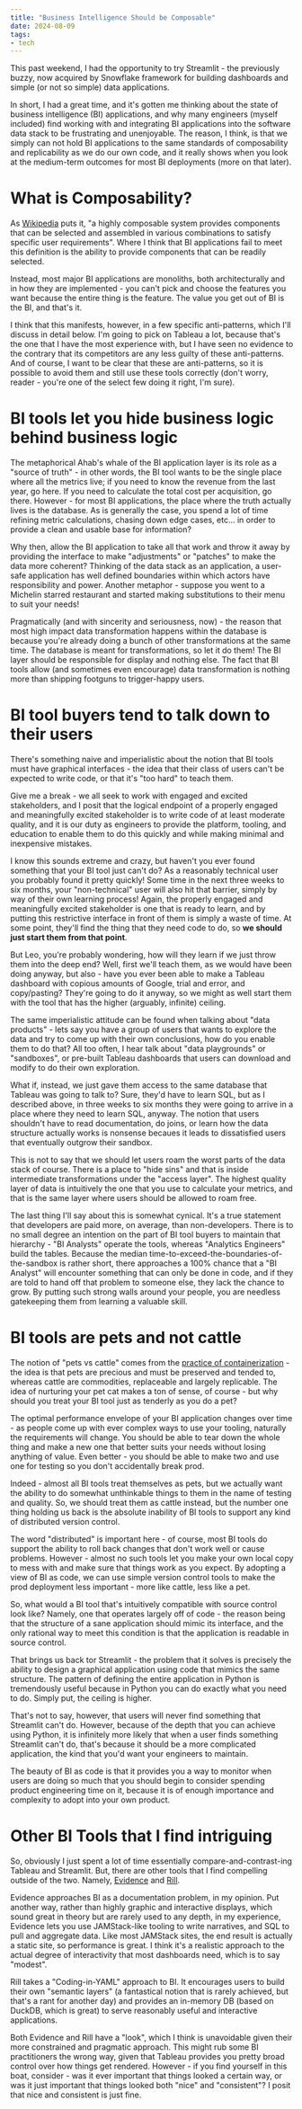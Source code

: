 ```yaml
---
title: "Business Intelligence Should be Composable"
date: 2024-08-09
tags:
- tech
---
```

This past weekend, I had the opportunity to try Streamlit - the previously buzzy, now acquired by Snowflake framework for building dashboards and simple (or not so simple) data applications.

In short, I had a great time, and it's gotten me thinking about the state of business intelligence (BI) applications, and why many engineers (myself included) find working with and integrating BI applications into the software data stack to be frustrating and unenjoyable. The reason, I think, is that we simply can not hold BI applications to the same standards of composability and replicability as we do our own code, and it really shows when you look at the medium-term outcomes for most BI deployments (more on that later).

# What is Composability?
As [Wikipedia](https://en.wikipedia.org/wiki/Composability) puts it, "a highly composable system provides components that can be selected and assembled in various combinations to satisfy specific user requirements". Where I think that BI applications fail to meet this definition is the ability to provide components that can be readily selected.

Instead, most major BI applications are monoliths, both architecturally and in how they are implemented - you can't pick and choose the features you want because the entire thing is the feature. The value you get out of BI is the BI, and that's it.

I think that this manifests, however, in a few specific anti-patterns, which I'll discuss in detail below. I'm going to pick on Tableau a lot, because that's the one that I have the most experience with, but I have seen no evidence to the contrary that its competitors are any less guilty of these anti-patterns. And of course, I want to be clear that these are anti-patterns, so it is possible to avoid them and still use these tools correctly (don't worry, reader - you're one of the select few doing it right, I'm sure).

# BI tools let you hide business logic behind business logic
The metaphorical Ahab's whale of the BI application layer is its role as a "source of truth" - in other words, the BI tool wants to be the single place where all the metrics live; if you need to know the revenue from the last year, go here. If you need to calculate the total cost per acquisition, go there. However - for most BI applications, the place where the truth actually lives is the database. As is generally the case, you spend a lot of time refining metric calculations, chasing down edge cases, etc... in order to provide a clean and usable base for information?

Why then, allow the BI application to take all that work and throw it away by providing the interface to make "adjustments" or "patches" to make the data more coherent? Thinking of the data stack as an application, a user-safe application has well defined boundaries within which actors have responsibility and power. Another metaphor - suppose you went to a Michelin starred restaurant and started making substitutions to their menu to suit your needs!

Pragmatically (and with sincerity and seriousness, now) - the reason that most high impact data transformation happens within the database is because you're already doing a bunch of other transformations at the same time. The database is meant for transformations, so let it do them! The BI layer should be responsible for display and nothing else. The fact that BI tools allow (and sometimes even encourage) data transformation is nothing more than shipping footguns to trigger-happy users.

# BI tool buyers tend to talk down to their users
There's something naive and imperialistic about the notion that BI tools must have graphical interfaces - the idea that their class of users can't be expected to write code, or that it's "too hard" to teach them. 

Give me a break - we all seek to work with engaged and excited stakeholders, and I posit that the logical endpoint of a properly engaged and meaningfully excited stakeholder is to write code of at least moderate quality, and it is our duty as engineers to provide the platform, tooling, and education to enable them to do this quickly and while making minimal and inexpensive mistakes.

I know this sounds extreme and crazy, but haven't you ever found something that your BI tool just can't do? As a reasonably technical user you probably found it pretty quickly! Some time in the next three weeks to six months, your "non-technical" user will also hit that barrier, simply by way of their own learning process! Again, the properly engaged and meaningfully excited stakeholder is one that is ready to learn, and by putting this restrictive interface in front of them is simply a waste of time. At some point, they'll find the thing that they need code to do, so **we should just start them from that point**.

But Leo, you're probably wondering, how will they learn if we just throw them into the deep end? Well, first we'll teach them, as we would have been doing anyway, but also - have you ever been able to make a Tableau dashboard with copious amounts of Google, trial and error, and copy/pasting? They're going to do it anyway, so we might as well start them with the tool that has the higher (arguably, infinite) ceiling.

The same imperialistic attitude can be found when talking about "data products" - lets say you have a group of users that wants to explore the data and try to come up with their own conclusions, how do you enable them to do that? All too often, I hear talk about "data playgrounds" or "sandboxes", or pre-built Tableau dashboards that users can download and modify to do their own exploration.

What if, instead, we just gave them access to the same database that Tableau was going to talk to? Sure, they'd have to learn SQL, but as I described above, in three weeks to six months they were going to arrive in a place where they need to learn SQL, anyway. The notion that users shouldn't have to read documentation, do joins, or learn how the data structure actually works is nonsense becaues it leads to dissatisfied users that eventually outgrow their sandbox.

This is not to say that we should let users roam the worst parts of the data stack of course. There is a place to "hide sins" and that is inside intermediate transformations under the "access layer". The highest quality layer of data is intuitively the one that you use to calculate your metrics, and that is the same layer where users should be allowed to roam free.

The last thing I'll say about this is somewhat cynical. It's a true statement that developers are paid more, on average, than non-developers. There is to no small degree an intention on the part of BI tool buyers to maintain that hierarchy - "BI Analysts" operate the tools, whereas "Analytics Engineers" build the tables. Because the median time-to-exceed-the-boundaries-of-the-sandbox is rather short, there approaches a 100% chance that a "BI Analyst" will encounter something that can only be done in code, and if they are told to hand off that problem to someone else, they lack the chance to grow. By putting such strong walls around your people, you are needless gatekeeping them from learning a valuable skill.

# BI tools are pets and not cattle
The notion of "pets vs cattle" comes from the [practice of containerization](https://www.hava.io/blog/cattle-vs-pets-devops-explained) - the idea is that pets are precious and must be preserved and tended to, whereas cattle are commodities, replaceable and largely replicable. The idea of nurturing your pet cat makes a ton of sense, of course - but why should you treat your BI tool just as tenderly as you do a pet? 

The optimal performance envelope of your BI application changes over time - as people come up with ever complex ways to use your tooling, naturally the requirements will change. You should be able to tear down the whole thing and make a new one that better suits your needs without losing anything of value. Even better - you should be able to make two and use one for testing so you don't accidentally break prod.

Indeed - almost all BI tools treat themselves as pets, but we actually want the ability to do somewhat unthinkable things to them in the name of testing and quality. So, we should treat them as cattle instead, but the number one thing holding us back is the absolute inability of BI tools to support any kind of distributed version control.

The word "distributed" is important here - of course, most BI tools do support the ability to roll back changes that don't work well or cause problems. However - almost no such tools let you make your own local copy to mess with and make sure that things work as you expect. By adopting a view of BI as code, we can use simple version control tools to make the prod deployment less important - more like cattle, less like a pet.

So, what would a BI tool that's intuitively compatible with source control look like? Namely, one that operates largely off of code - the reason being that the structure of a sane application should mimic its interface, and the only rational way to meet this condition is that the application is readable in source control.

That brings us back tor Streamlit - the problem that it solves is precisely the ability to design a graphical application using code that mimics the same structure. The pattern of defining the entire application in Python is tremendously useful because in Python you can do exactly what you need to do. Simply put, the ceiling is higher.

That's not to say, however, that users will never find something that Streamlit can't do. However, because of the depth that you can achieve using Python, it is infinitely more likely that when a user finds something Streamlit can't do, that's because it should be a more complicated application, the kind that you'd want your engineers to maintain. 

The beauty of BI as code is that it provides you a way to monitor when users are doing so much that you should begin to consider spending product engineering time on it, because it is of enough importance and complexity to adopt into your own product.

# Other BI Tools that I find intriguing
So, obviously I just spent a lot of time essentially compare-and-contrast-ing Tableau and Streamlit. But, there are other tools that I find compelling outside of the two. Namely, [Evidence](https://github.com/evidence-dev/evidence) and [Rill](https://github.com/rilldata/rill).

Evidence approaches BI as a documentation problem, in my opinion. Put another way, rather than highly graphic and interactive displays, which sound great in theory but are rarely used to any depth, in my experience, Evidence lets you use JAMStack-like tooling to write narratives, and SQL to pull and aggregate data. Like most JAMStack sites, the end result is actually a static site, so performance is great. I think it's a realistic approach to the actual degree of interactivity that most dashboards need, which is to say "modest".

Rill takes a "Coding-in-YAML" approach to BI. It encourages users to build their own "semantic layers" (a fantastical notion that is rarely achieved, but that's a rant for another day) and provides an in-memory DB (based on DuckDB, which is great) to serve reasonably useful and interactive applications.

Both Evidence and Rill have a "look", which I think is unavoidable given their more constrained and pragmatic approach. This might rub some BI practitioners the wrong way, given that Tableau provides you pretty broad control over how things get rendered. However - if you find yourself in this boat, consider - was it ever important that things looked a certain way, or was it just important that things looked both "nice" and "consistent"? I posit that nice and consistent is just fine.
